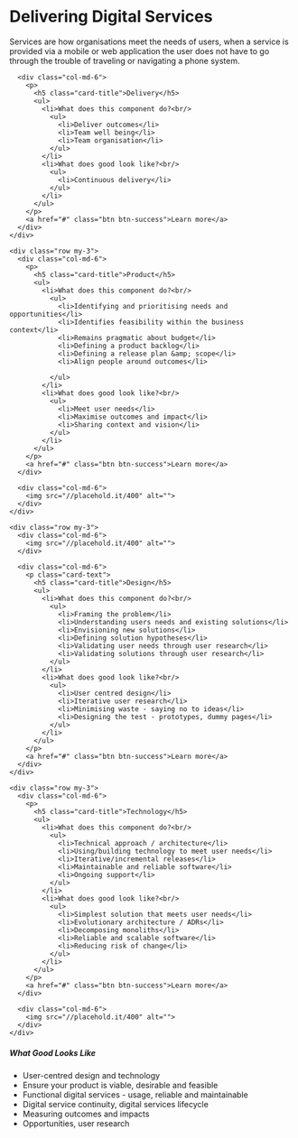 <heading>
  <div class="jumbotron jumbotron-fluid py-5">
    <h1 class="text-center">Delivering Digital Services</h1>
    <div class="text-center container">
      Services are how organisations meet the needs of users, when a service is provided via a mobile or web application the user does not have to go through the trouble of traveling or navigating a phone system.
    </div>
  </div>
</heading>

<main>
  <div class="container">
    <div class="row my-3">
      <div class="col-md-6">
        <img src="//placehold.it/400" alt="">
      </div>

      <div class="col-md-6">
        <p>
          <h5 class="card-title">Delivery</h5>
          <ul>
            <li>What does this component do?<br/>
              <ul>
                <li>Deliver outcomes</li>
                <li>Team well being</li>
                <li>Team organisation</li>
              </ul>
            </li>
            <li>What does good look like?<br/>
              <ul>
                <li>Continuous delivery</li>
              </ul>
            </li>
          </ul>
        </p>
        <a href="#" class="btn btn-success">Learn more</a>
      </div>
    </div>

    <div class="row my-3">
      <div class="col-md-6">
        <p>
          <h5 class="card-title">Product</h5>
          <ul>
            <li>What does this component do?<br/>
              <ul>
                <li>Identifying and prioritising needs and opportunities</li>
                <li>Identifies feasibility within the business context</li>
                <li>Remains pragmatic about budget</li>
                <li>Defining a product backlog</li>
                <li>Defining a release plan &amp; scope</li>
                <li>Align people around outcomes</li>

              </ul>
            </li>
            <li>What does good look like?<br/>
              <ul>
                <li>Meet user needs</li>
                <li>Maximise outcomes and impact</li>
                <li>Sharing context and vision</li>
              </ul>
            </li>
          </ul>
        </p>
        <a href="#" class="btn btn-success">Learn more</a>
      </div>

      <div class="col-md-6">
        <img src="//placehold.it/400" alt="">
      </div>
    </div>

    <div class="row my-3">
      <div class="col-md-6">
        <img src="//placehold.it/400" alt="">
      </div>

      <div class="col-md-6">
        <p class="card-text">
          <h5 class="card-title">Design</h5>
          <ul>
            <li>What does this component do?<br/>
              <ul>
                <li>Framing the problem</li>
                <li>Understanding users needs and existing solutions</li>
                <li>Envisioning new solutions</li>
                <li>Defining solution hypotheses</li>
                <li>Validating user needs through user research</li>
                <li>Validating solutions through user research</li>
              </ul>
            </li>
            <li>What does good look like?<br/>
              <ul>
                <li>User centred design</li>
                <li>Iterative user research</li>
                <li>Minimising waste - saying no to ideas</li>
                <li>Designing the test - prototypes, dummy pages</li>
              </ul>
            </li>
          </ul>
        </p>
        <a href="#" class="btn btn-success">Learn more</a>
      </div>
    </div>

    <div class="row my-3">
      <div class="col-md-6">
        <p>
          <h5 class="card-title">Technology</h5>
          <ul>
            <li>What does this component do?<br/>
              <ul>
                <li>Technical approach / architecture</li>
                <li>Using/building technology to meet user needs</li>
                <li>Iterative/incremental releases</li>
                <li>Maintainable and reliable software</li>
                <li>Ongoing support</li>
              </ul>
            </li>
            <li>What does good look like?<br/>
              <ul>
                <li>Simplest solution that meets user needs</li>
                <li>Evolutionary architecture / ADRs</li>
                <li>Decomposing monoliths</li>
                <li>Reliable and scalable software</li>
                <li>Reducing risk of change</li>
              </ul>
            </li>
          </ul>
        </p>
        <a href="#" class="btn btn-success">Learn more</a>
      </div>

      <div class="col-md-6">
        <img src="//placehold.it/400" alt="">
      </div>
    </div>
  </div>

  <div class="container">
    <div>
      <div class="col-md-6-3-12">
        <div class="card-body card-border">
          <h5 class="card-title">What Good Looks Like</h5>
          <p class="card-text">
            <ul>
              <li>User-centred design and technology</li>
              <li>Ensure your product is viable, desirable and feasible</li>
              <li>Functional digital services - usage, reliable and maintainable</li>
              <li>Digital service continuity, digital services lifecycle</li>
              <li>Measuring outcomes and impacts</li>
              <li>Opportunities, user research</li>
            </ul>
          </p>
        </div>
      </div>
    </div>
  </div>
</main>
